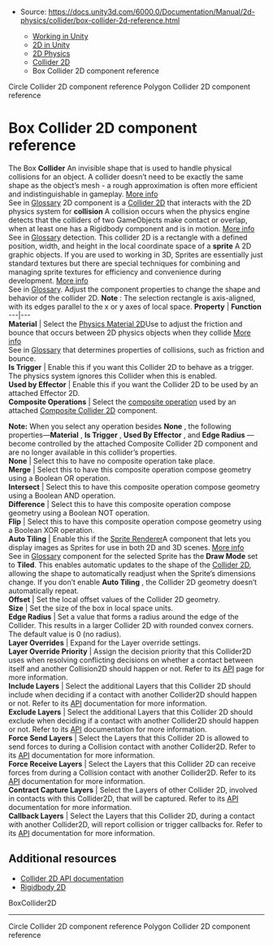 * Source: https://docs.unity3d.com/6000.0/Documentation/Manual/2d-physics/collider/box-collider-2d-reference.html

  * [Working in Unity](https://docs.unity3d.com/6000.0/Documentation/Manual/working-in-unity.html)
  * [2D in Unity](https://docs.unity3d.com/6000.0/Documentation/Manual/Unity2D.html)
  * [2D Physics](https://docs.unity3d.com/6000.0/Documentation/Manual/2d-physics/2d-physics.html)
  * [Collider 2D](https://docs.unity3d.com/6000.0/Documentation/Manual/2d-physics/collider/collider-2d-landing.html)
  * Box Collider 2D component reference


[](https://docs.unity3d.com/6000.0/Documentation/Manual/2d-physics/collider/circle-collider-2d-reference.html)
Circle Collider 2D component reference
[](https://docs.unity3d.com/6000.0/Documentation/Manual/2d-physics/collider/polygon-collider-2d-reference.html)
Polygon Collider 2D component reference
# Box Collider 2D component reference
The Box **Collider** An invisible shape that is used to handle physical collisions for an object. A collider doesn’t need to be exactly the same shape as the object’s mesh - a rough approximation is often more efficient and indistinguishable in gameplay. [More info](https://docs.unity3d.com/6000.0/Documentation/Manual/CollidersOverview.html)  
See in [Glossary](https://docs.unity3d.com/6000.0/Documentation/Manual/Glossary.html#Collider) 2D component is a [Collider 2D](https://docs.unity3d.com/6000.0/Documentation/Manual/2d-physics/collider/collider-2d-landing.html) that interacts with the 2D physics system for **collision** A collision occurs when the physics engine detects that the colliders of two GameObjects make contact or overlap, when at least one has a Rigidbody component and is in motion. [More info](https://docs.unity3d.com/6000.0/Documentation/Manual/CollidersOverview.html)  
See in [Glossary](https://docs.unity3d.com/6000.0/Documentation/Manual/Glossary.html#Collision) detection. This collider 2D is a rectangle with a defined position, width, and height in the local coordinate space of a **sprite** A 2D graphic objects. If you are used to working in 3D, Sprites are essentially just standard textures but there are special techniques for combining and managing sprite textures for efficiency and convenience during development. [More info](https://docs.unity3d.com/6000.0/Documentation/Manual/sprite/sprite-landing.html)  
See in [Glossary](https://docs.unity3d.com/6000.0/Documentation/Manual/Glossary.html#Sprite). Adjust the component properties to change the shape and behavior of the collider 2D.
**Note** : The selection rectangle is axis-aligned, with its edges parallel to the x or y axes of local space. 
**Property** | **Function**  
---|---  
**Material** | Select the [Physics Material 2D](https://docs.unity3d.com/6000.0/Documentation/Manual/2d-physics/physics-material-2d-reference.html)Use to adjust the friction and bounce that occurs between 2D physics objects when they collide [More info](https://docs.unity3d.com/6000.0/Documentation/Manual/2d-physics/physics-material-2d-reference.html)  
See in [Glossary](https://docs.unity3d.com/6000.0/Documentation/Manual/Glossary.html#PhysicsMaterial2D) that determines properties of collisions, such as friction and bounce.  
**Is Trigger** | Enable this if you want this Collider 2D to behave as a trigger. The physics system ignores this Collider when this is enabled.  
**Used by Effector** | Enable this if you want the Collider 2D to be used by an attached Effector 2D.  
**Composite Operations** | Select the [composite operation](https://docs.unity3d.com/6000.0/Documentation/ScriptReference/Collider2D.CompositeOperation.html) used by an attached [Composite Collider 2D](https://docs.unity3d.com/6000.0/Documentation/Manual/2d-physics/collider/composite-collider/composite-collider-2d-reference.html) component.  
  
**Note:** When you select any operation besides **None** , the following properties—**Material** , **Is Trigger** , **Used By Effector** , and **Edge Radius** —become controlled by the attached Composite Collider 2D component and are no longer available in this collider’s properties.  
**None** | Select this to have no composite operation take place.  
**Merge** | Select this to have this composite operation compose geometry using a Boolean OR operation.  
**Intersect** | Select this to have this composite operation compose geometry using a Boolean AND operation.  
**Difference** | Select this to have this composite operation compose geometry using a Boolean NOT operation.  
**Flip** | Select this to have this composite operation compose geometry using a Boolean XOR operation.  
**Auto Tiling** | Enable this if the [Sprite Renderer](https://docs.unity3d.com/6000.0/Documentation/Manual/sprite/renderer/renderer-landing.html)A component that lets you display images as Sprites for use in both 2D and 3D scenes. [More info](https://docs.unity3d.com/6000.0/Documentation/Manual/sprite/renderer/renderer-landing.html)  
See in [Glossary](https://docs.unity3d.com/6000.0/Documentation/Manual/Glossary.html#SpriteRenderer) component for the selected Sprite has the **Draw Mode** set to **Tiled**. This enables automatic updates to the shape of the [Collider 2D](https://docs.unity3d.com/6000.0/Documentation/Manual/2d-physics/collider/collider-2d-landing.html), allowing the shape to automatically readjust when the Sprite’s dimensions change. If you don’t enable **Auto Tiling** , the Collider 2D geometry doesn’t automatically repeat.  
**Offset** | Set the local offset values of the Collider 2D geometry.  
**Size** | Set the size of the box in local space units.  
**Edge Radius** | Set a value that forms a radius around the edge of the Collider. This results in a larger Collider 2D with rounded convex corners. The default value is 0 (no radius).  
**Layer Overrides** | Expand for the Layer override settings.  
**Layer Override Priority** | Assign the decision priority that this Collider2D uses when resolving conflicting decisions on whether a contact between itself and another Collision2D should happen or not. Refer to its [API](https://docs.unity3d.com/6000.0/Documentation/ScriptReference/Collider2D-layerOverridePriority.html) page for more information.  
**Include Layers** | Select the additional Layers that this Collider 2D should include when deciding if a contact with another Collider2D should happen or not. Refer to its [API](https://docs.unity3d.com/6000.0/Documentation/ScriptReference/Collider2D-includeLayers.html) documentation for more information.  
**Exclude Layers** | Select the additional Layers that this Collider 2D should exclude when deciding if a contact with another Collider2D should happen or not. Refer to its [API](https://docs.unity3d.com/6000.0/Documentation/ScriptReference/Collider2D-excludeLayers.html) documentation for more information.  
**Force Send Layers** | Select the Layers that this Collider 2D is allowed to send forces to during a Collision contact with another Collider2D. Refer to its [API](https://docs.unity3d.com/6000.0/Documentation/ScriptReference/Collider2D-forceSendLayers.html) documentation for more information.  
**Force Receive Layers** | Select the Layers that this Collider 2D can receive forces from during a Collision contact with another Collider2D. Refer to its [API](https://docs.unity3d.com/6000.0/Documentation/ScriptReference/Collider2D-forceReceiveLayers.html) documentation for more information.  
**Contract Capture Layers** | Select the Layers of other Collider 2D, involved in contacts with this Collider2D, that will be captured. Refer to its [API](https://docs.unity3d.com/6000.0/Documentation/ScriptReference/Collider2D-contactCaptureLayers.html) documentation for more information.  
**Callback Layers** | Select the Layers that this Collider 2D, during a contact with another Collider2D, will report collision or trigger callbacks for. Refer to its [API](https://docs.unity3d.com/6000.0/Documentation/ScriptReference/Collider2D-callbackLayers.html) documentation for more information.  
## Additional resources
  * [Collider 2D API documentation](https://docs.unity3d.com/6000.0/Documentation/ScriptReference/Collider2D.html)
  * [Rigidbody 2D](https://docs.unity3d.com/6000.0/Documentation/Manual/2d-physics/rigidbody/rigidbody-2d-landing.html)


BoxCollider2D
* * *
[](https://docs.unity3d.com/6000.0/Documentation/Manual/2d-physics/collider/circle-collider-2d-reference.html)
Circle Collider 2D component reference
[](https://docs.unity3d.com/6000.0/Documentation/Manual/2d-physics/collider/polygon-collider-2d-reference.html)
Polygon Collider 2D component reference
